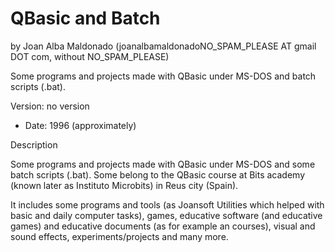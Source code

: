 QBasic and Batch 
================= 
by Joan Alba Maldonado (joanalbamaldonadoNO_SPAM_PLEASE AT gmail DOT com, without NO_SPAM_PLEASE)

Some programs and projects made with QBasic under MS-DOS and batch scripts (.bat).

Version: no version 
- Date: 1996 (approximately)


Description

Some programs and projects made with QBasic under MS-DOS and some batch scripts (.bat). Some belong to the QBasic course at Bits academy (known later as Instituto Microbits) in Reus city (Spain).

It includes some programs and tools (as Joansoft Utilities which helped with basic and daily computer tasks), games, educative software (and educative games) and educative documents (as for example an courses), visual and sound effects, experiments/projects and many more.